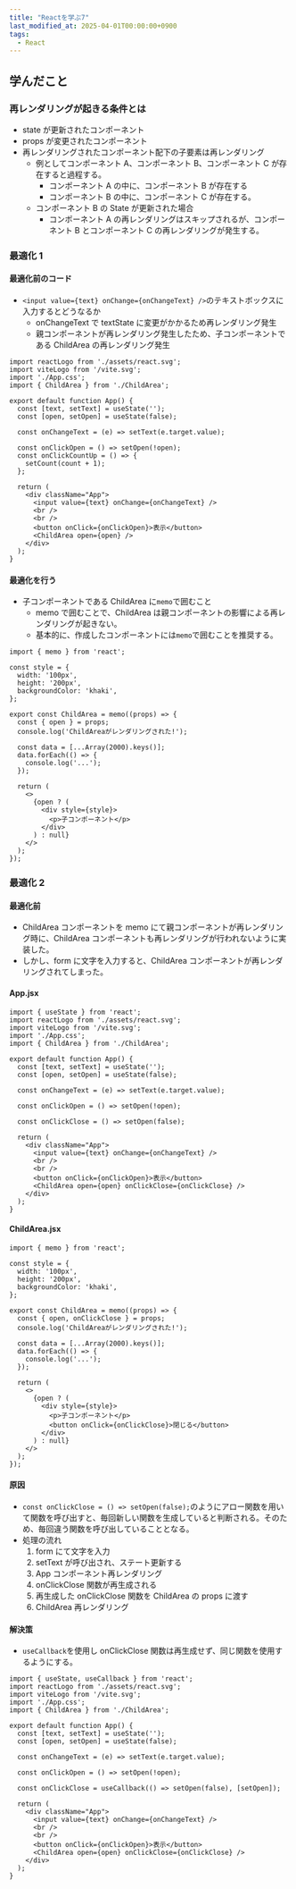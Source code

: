 ```yaml
---
title: "Reactを学ぶ7"
last_modified_at: 2025-04-01T00:00:00+0900
tags:
  - React
---
```


## 学んだこと

### 再レンダリングが起きる条件とは

- state が更新されたコンポーネント
- props が変更されたコンポーネント
- 再レンダリングされたコンポーネント配下の子要素は再レンダリング
  - 例としてコンポーネント A、コンポーネント B、コンポーネント C が存在すると過程する。
    - コンポーネント A の中に、コンポーネント B が存在する
    - コンポーネント B の中に、コンポーネント C が存在する。
  - コンポーネント B の State が更新された場合
    - コンポーネント A の再レンダリングはスキップされるが、コンポーネント B とコンポーネント C の再レンダリングが発生する。

### 最適化 1

#### 最適化前のコード

- `<input value={text} onChange={onChangeText} />`のテキストボックスに入力するとどうなるか
  - onChangeText で textState に変更がかかるため再レンダリング発生
  - 親コンポーネントが再レンダリング発生したため、子コンポーネントである ChildArea の再レンダリング発生

```
import reactLogo from './assets/react.svg';
import viteLogo from '/vite.svg';
import './App.css';
import { ChildArea } from './ChildArea';

export default function App() {
  const [text, setText] = useState('');
  const [open, setOpen] = useState(false);

  const onChangeText = (e) => setText(e.target.value);

  const onClickOpen = () => setOpen(!open);
  const onClickCountUp = () => {
    setCount(count + 1);
  };

  return (
    <div className="App">
      <input value={text} onChange={onChangeText} />
      <br />
      <br />
      <button onClick={onClickOpen}>表示</button>
      <ChildArea open={open} />
    </div>
  );
}

```

#### 最適化を行う

- 子コンポーネントである ChildArea に`memo`で囲むこと
  - memo で囲むことで、ChildArea は親コンポーネントの影響による再レンダリングが起きない。
  - 基本的に、作成したコンポーネントには`memo`で囲むことを推奨する。

```
import { memo } from 'react';

const style = {
  width: '100px',
  height: '200px',
  backgroundColor: 'khaki',
};

export const ChildArea = memo((props) => {
  const { open } = props;
  console.log('ChildAreaがレンダリングされた!');

  const data = [...Array(2000).keys()];
  data.forEach(() => {
    console.log('...');
  });

  return (
    <>
      {open ? (
        <div style={style}>
          <p>子コンポーネント</p>
        </div>
      ) : null}
    </>
  );
});

```

### 最適化 2

#### 最適化前

- ChildArea コンポーネントを memo にて親コンポーネントが再レンダリング時に、ChildArea コンポーネントも再レンダリングが行われないように実装した。
- しかし、form に文字を入力すると、ChildArea コンポーネントが再レンダリングされてしまった。

#### App.jsx

```
import { useState } from 'react';
import reactLogo from './assets/react.svg';
import viteLogo from '/vite.svg';
import './App.css';
import { ChildArea } from './ChildArea';

export default function App() {
  const [text, setText] = useState('');
  const [open, setOpen] = useState(false);

  const onChangeText = (e) => setText(e.target.value);

  const onClickOpen = () => setOpen(!open);

  const onClickClose = () => setOpen(false);

  return (
    <div className="App">
      <input value={text} onChange={onChangeText} />
      <br />
      <br />
      <button onClick={onClickOpen}>表示</button>
      <ChildArea open={open} onClickClose={onClickClose} />
    </div>
  );
}

```

#### ChildArea.jsx

```
import { memo } from 'react';

const style = {
  width: '100px',
  height: '200px',
  backgroundColor: 'khaki',
};

export const ChildArea = memo((props) => {
  const { open, onClickClose } = props;
  console.log('ChildAreaがレンダリングされた!');

  const data = [...Array(2000).keys()];
  data.forEach(() => {
    console.log('...');
  });

  return (
    <>
      {open ? (
        <div style={style}>
          <p>子コンポーネント</p>
          <button onClick={onClickClose}>閉じる</button>
        </div>
      ) : null}
    </>
  );
});

```

#### 原因

- `const onClickClose = () => setOpen(false);`のようにアロー関数を用いて関数を呼び出すと、毎回新しい関数を生成していると判断される。そのため、毎回違う関数を呼び出していることとなる。
- 処理の流れ
  1. form にて文字を入力
  2. setText が呼び出され、ステート更新する
  3. App コンポーネント再レンダリング
  4. onClickClose 関数が再生成される
  5. 再生成した onClickClose 関数を ChildArea の props に渡す
  6. ChildArea 再レンダリング

#### 解決策

- `useCallback`を使用し onClickClose 関数は再生成せず、同じ関数を使用するようにする。

```
import { useState, useCallback } from 'react';
import reactLogo from './assets/react.svg';
import viteLogo from '/vite.svg';
import './App.css';
import { ChildArea } from './ChildArea';

export default function App() {
  const [text, setText] = useState('');
  const [open, setOpen] = useState(false);

  const onChangeText = (e) => setText(e.target.value);

  const onClickOpen = () => setOpen(!open);

  const onClickClose = useCallback(() => setOpen(false), [setOpen]);

  return (
    <div className="App">
      <input value={text} onChange={onChangeText} />
      <br />
      <br />
      <button onClick={onClickOpen}>表示</button>
      <ChildArea open={open} onClickClose={onClickClose} />
    </div>
  );
}

```
